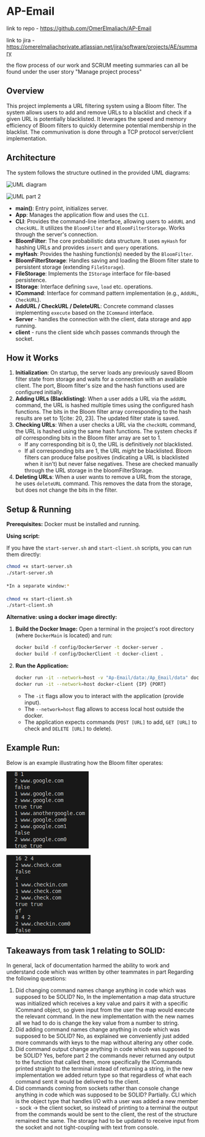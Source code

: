 # AP-Email
link to repo - 
https://github.com/OmerElmaliach/AP-Email

link to jira -
https://omerelmaliachprivate.atlassian.net/jira/software/projects/AE/summary

the flow process of our work and SCRUM meeting summaries can all be found under the user story "Manage project process"

## Overview

This project implements a URL filtering system using a Bloom filter. The system allows users to add and remove URLs to a blacklist and check if a given URL is potentially blacklisted. It leverages the speed and memory efficiency of Bloom filters to quickly determine potential membership in the blacklist. The communivation is done through a TCP protocol server/client implementation.

## Architecture

The system follows the structure outlined in the provided UML diagrams:

![UML diagram](https://github.com/user-attachments/assets/1245ecc6-7f5c-4943-bf17-f817982fa043)

![UML part 2](https://github.com/user-attachments/assets/7f11e4fe-d166-46b0-bbdb-5e4d2a9c9387)


* **main()**: Entry point, initializes server.
* **App**: Manages the application flow and uses the `CLI`.
* **CLI**: Provides the command-line interface, allowing users to `addURL` and `checkURL`. It utilizes the `BloomFilter` and `BloomFilterStorage`. Works through the server's connection.
* **BloomFilter**: The core probabilistic data structure. It uses `myHash` for hashing URLs and provides `insert` and `query` operations.
* **myHash**: Provides the hashing function(s) needed by the `BloomFilter`.
* **BloomFilterStorage**: Handles saving and loading the Bloom filter state to persistent storage (extending `FileStorage`).
* **FileStorage**: Implements the `IStorage` interface for file-based persistence.
* **IStorage**: Interface defining `save`, `load` etc. operations.
* **ICommand**: Interface for command pattern implementation (e.g., `AddURL`, `CheckURL`).
* **AddURL / CheckURL / DeleteURL**: Concrete command classes implementing `execute` based on the `ICommand` interface.
* **Server** - handles the connection with the client, data storage and app running.
* **client** - runs the client side whcih passes commands through the socket.

## How it Works

1.  **Initialization**: On startup, the server loads any previously saved Bloom filter state from storage and waits for a connection with an available client. The port, Bloom filter's size and the hash functions used are configured initially.
2.  **Adding URLs (Blacklisting)**: When a user adds a URL via the `addURL` command, the URL is hashed multiple times using the configured hash functions. The bits in the Bloom filter array corresponding to the hash results are set to 1[cite: 20, 23]. The updated filter state is saved.
3.  **Checking URLs**: When a user checks a URL via the `checkURL` command, the URL is hashed using the same hash functions. The system checks if *all* corresponding bits in the Bloom filter array are set to 1.
    * If any corresponding bit is 0, the URL is definitively *not* blacklisted.
    * If all corresponding bits are 1, the URL *might* be blacklisted. Bloom filters can produce false positives (indicating a URL is blacklisted when it isn't) but never false negatives. These are checked manually through the URL storage in the bloomFilterStorage.
4. **Deleting URLs**: When a user wants to remove a URL from the storage, he uses `deleteURL` command. This removes the data from the storage, but does not change the bits in the filter.

## Setup & Running

**Prerequisites:** Docker must be installed and running.

**Using script:**

If you have the `start-server.sh` and `start-client.sh` scripts, you can run them directly:

```bash
chmod +x start-server.sh
./start-server.sh

*In a separate window:*

chmod +x start-client.sh
./start-client.sh
```
**Alternative: using a docker image directly:**
1.  **Build the Docker Image:**
    Open a terminal in the project's root directory (where `DockerMain` is located) and run:
    ```bash
    docker build -f config/DockerServer -t docker-server .
    docker build -f config/DockerClient -t docker-client .
    ```

2.  **Run the Application:**
    ```bash
    docker run -it --network=host -v "Ap-Email/data:/Ap_Email/data" docker-server {PORT} {BLOOM FILTER INPUT (example 8 2 1)}
    docker run -it --network=host docker-client {IP} {PORT}
    ```
    * The `-it` flags allow you to interact with the application (provide input).
    * The `--network=host` flag allows to access local host outside the docker.
    * The application expects commands (`POST [URL]` to add, `GET [URL]` to check and `DELETE [URL]` to delete).

## Example Run:

Below is an example illustrating how the Bloom filter operates:


![Example #1](readmeFiles/RUN1.png)


![Example #2](readmeFiles/RUN2.png)

## Takeaways from task 1 relating to SOLID:
In general, lack of documentation harmed the ability to work and understand code which was written by other teammates in part Regarding the following questions:
1. Did changing command names change anything in code which was supposed to be SOLID? No, In the implementation a map data structure was initialized which receives a key value and pairs it with a specific ICommand object, so given input from the user the map would execute the relevant command.
In the new implementation with the new names all we had to do is change the key value from a number to string.
2. Did adding command names change anything in code which was supposed to be SOLID? No, as explained we conveniently just added more commands with keys to the map without altering any other code.
3. Did command output change anything in code which was supposed to be SOLID? Yes, before part 2 the commands never returned any output to the function that called them, more specifically the ICommands printed straight to the terminal instead of returning a string, in the new implementation we added return type so that regardless of what each command sent it would be delivered to the client.
4. Did commands coming from sockets rather than console change anything in code which was supposed to be SOLID? Partially. CLI which is the object type that handles I/O with a user was added a new member - sock -> the client socket, so instead of printing to a terminal the output from the commands would be sent to the client, the rest of the structure remained the same. The storage had to be updated to receive input from the socket and not tight-coupling with text from console.
